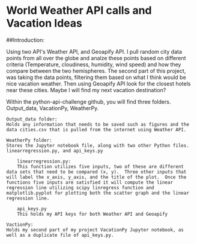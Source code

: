 # World Weather API calls and Vacation Ideas

##Introduction:

Using two API's Weather API, and Geoapify API.  I pull random city data points from all over the globe and analze these points based on different criteria (Temperature, cloudiness, humidity, wind speed) and how they compare between the two hemispheres.  The second part of this project, was taking the data points, filtering them based on what I think would be nice vacation weather.  Then using Geoapify API look for the closest hotels near these cities.  Maybe I will find my next vacation destination?

Within the python-api-challenge github, you will find three folders.  Output_data, VacationPy, WeatherPy.  

    Output_data folder: 
    Holds any information that needs to be saved such as figures and the data cities.csv that is pulled from the internet using Weather API.  

    WeatherPy folder:
    Stores the Jupyter notebook file, along with two other Python files.  linearregression.py, and api_keys.py 

        linearregression.py:
        This function utilizes five inputs, two of these are different data sets that need to be compared (x, y).  Three other inputs that will label the x_axis, y_axis, and the title of the plot.  Once the functions five inputs are satisfied it will compute the linear regression line utilizing scipy linregress function and matplotlib.pyplot for plotting both the scatter graph and the linear regression line.

        api_keys.py
        This holds my API keys for both Weather API and Geoapify

    VactionPy:
    Holds my second part of my project VacationPy Jupyter notebook, as well as a duplicate file of api_keys.py.



